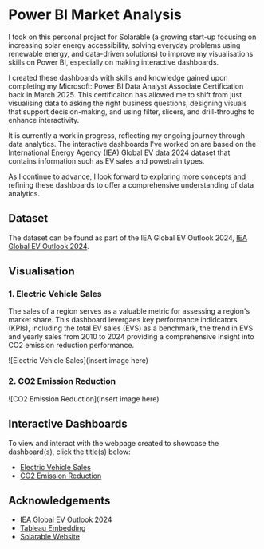 # Power BI Market Analysis
I took on this personal project for Solarable (a growing start-up focusing on increasing solar energy accessibility, solving everyday problems using renewable energy, and data-driven solutions) to improve my visualisations skills on Power BI, especially on making interactive dashboards.

I created these dashboards with skills and knowledge gained upon completing my Microsoft: Power BI Data Analyst Associate Certification back in March 2025. This certificaiton has allowed me to shift from just visualising data to asking the right business questions, designing visuals that support decision-making, and using filter, slicers, and drill-throughs to enhance interactivity.

It is currently a work in progress, reflecting my ongoing journey through data analytics. The interactive dashboards I've worked on are based on the International Energy Agency (IEA) Global EV data 2024 dataset that contains information such as EV sales and powetrain types.

As I continue to advance, I look forward to exploring more concepts and refining these dashboards to offer a comprehensive understanding of data analytics.

## Dataset

The dataset can be found as part of the IEA Global EV Outlook 2024, [IEA Global EV Outlook 2024](https://www.iea.org/data-and-statistics/data-product/global-ev-outlook-2024#global-ev-data).

## Visualisation

### 1. Electric Vehicle Sales
The sales of a region serves as a valuable metric for assessing a region's market share. This dashboard levergaes key performance indidcators (KPIs), including the total EV sales (EVS) as a benchmark, the trend in EVS and yearly sales from 2010 to 2024 providing a comprehensive insight into CO2 emission reduction performance.

![Electric Vehicle Sales](insert image here) 

### 2. CO2 Emission Reduction

![CO2 Emission Reduction](Insert image here) 


## Interactive Dashboards

To view and interact with the webpage created to showcase the dashboard(s), click the title(s) below:

- [Electric Vehicle Sales](https://nuralyaw.github.io/Tableau-for-Healthcare/Embeddings/Patients'%20Length%20of%20Stay/index.html)
- [CO2 Emission Reduction](https://nuralyaw.github.io/Tableau-for-Healthcare/Embeddings/Patients'%20Readmission/index.html)

## Acknowledgements

 - [IEA Global EV Outlook 2024](https://www.iea.org/data-and-statistics/data-product/global-ev-outlook-2024#global-ev-data)
- [Tableau Embedding](https://github.com/dinkwiz/tableau_embed)
- [Solarable Website](https://www.linkedin.com/company/solarable/posts/?feedView=all)
